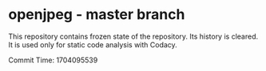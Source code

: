 # openjpeg - master branch

This repository contains frozen state of the repository.
Its history is cleared. It is used only for static code
analysis with Codacy.

Commit Time: 1704095539
